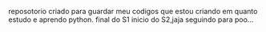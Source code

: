 reposotorio criado para guardar meu codigos que estou criando em quanto estudo e aprendo python.
final do S1 inicio do S2,jaja seguindo para poo...
